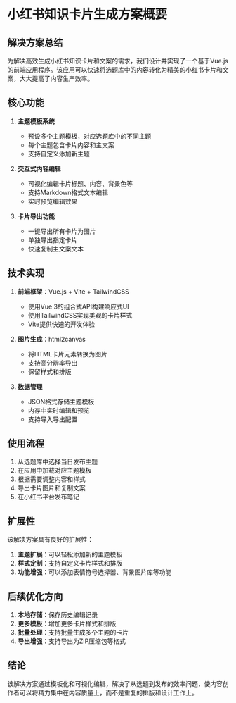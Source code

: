 # 小红书知识卡片生成方案概要

## 解决方案总结

为解决高效生成小红书知识卡片和文案的需求，我们设计并实现了一个基于Vue.js的前端应用程序。该应用可以快速将选题库中的内容转化为精美的小红书卡片和文案，大大提高了内容生产效率。

## 核心功能

1. **主题模板系统**
   - 预设多个主题模板，对应选题库中的不同主题
   - 每个主题包含卡片内容和主文案
   - 支持自定义添加新主题

2. **交互式内容编辑**
   - 可视化编辑卡片标题、内容、背景色等
   - 支持Markdown格式文本编辑
   - 实时预览编辑效果

3. **卡片导出功能**
   - 一键导出所有卡片为图片
   - 单独导出指定卡片
   - 快速复制主文案文本

## 技术实现

1. **前端框架**：Vue.js + Vite + TailwindCSS
   - 使用Vue 3的组合式API构建响应式UI
   - 使用TailwindCSS实现美观的卡片样式
   - Vite提供快速的开发体验

2. **图片生成**：html2canvas
   - 将HTML卡片元素转换为图片
   - 支持高分辨率导出
   - 保留样式和排版

3. **数据管理**
   - JSON格式存储主题模板
   - 内存中实时编辑和预览
   - 支持导入导出配置

## 使用流程

1. 从选题库中选择当日发布主题
2. 在应用中加载对应主题模板
3. 根据需要调整内容和样式
4. 导出卡片图片和复制文案
5. 在小红书平台发布笔记

## 扩展性

该解决方案具有良好的扩展性：

1. **主题扩展**：可以轻松添加新的主题模板
2. **样式定制**：支持自定义卡片样式和排版
3. **功能增强**：可以添加表情符号选择器、背景图片库等功能

## 后续优化方向

1. **本地存储**：保存历史编辑记录
2. **更多模板**：增加更多卡片样式和排版
3. **批量处理**：支持批量生成多个主题的卡片
4. **导出增强**：支持导出为ZIP压缩包等格式

## 结论

该解决方案通过模板化和可视化编辑，解决了从选题到发布的效率问题，使内容创作者可以将精力集中在内容质量上，而不是重复的排版和设计工作上。 